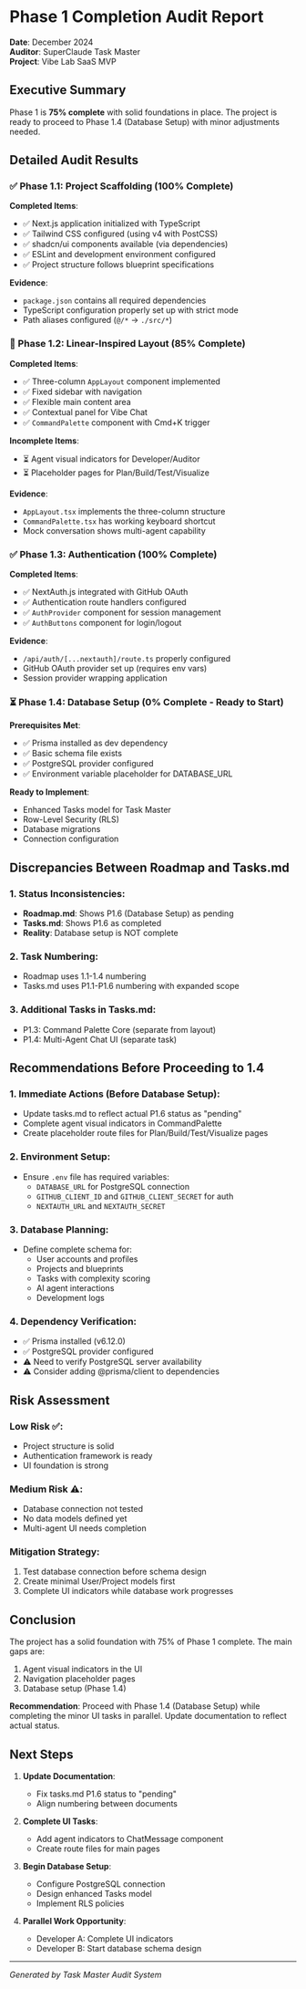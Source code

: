 # Phase 1 Completion Audit Report

**Date**: December 2024  
**Auditor**: SuperClaude Task Master  
**Project**: Vibe Lab SaaS MVP

## Executive Summary

Phase 1 is **75% complete** with solid foundations in place. The project is ready to proceed to Phase 1.4 (Database Setup) with minor adjustments needed.

## Detailed Audit Results

### ✅ Phase 1.1: Project Scaffolding (100% Complete)

**Completed Items**:
- ✅ Next.js application initialized with TypeScript
- ✅ Tailwind CSS configured (using v4 with PostCSS)
- ✅ shadcn/ui components available (via dependencies)
- ✅ ESLint and development environment configured
- ✅ Project structure follows blueprint specifications

**Evidence**:
- `package.json` contains all required dependencies
- TypeScript configuration properly set up with strict mode
- Path aliases configured (`@/*` → `./src/*`)

### 🔄 Phase 1.2: Linear-Inspired Layout (85% Complete)

**Completed Items**:
- ✅ Three-column `AppLayout` component implemented
- ✅ Fixed sidebar with navigation
- ✅ Flexible main content area
- ✅ Contextual panel for Vibe Chat
- ✅ `CommandPalette` component with Cmd+K trigger

**Incomplete Items**:
- ⏳ Agent visual indicators for Developer/Auditor
- ⏳ Placeholder pages for Plan/Build/Test/Visualize

**Evidence**:
- `AppLayout.tsx` implements the three-column structure
- `CommandPalette.tsx` has working keyboard shortcut
- Mock conversation shows multi-agent capability

### ✅ Phase 1.3: Authentication (100% Complete)

**Completed Items**:
- ✅ NextAuth.js integrated with GitHub OAuth
- ✅ Authentication route handlers configured
- ✅ `AuthProvider` component for session management
- ✅ `AuthButtons` component for login/logout

**Evidence**:
- `/api/auth/[...nextauth]/route.ts` properly configured
- GitHub OAuth provider set up (requires env vars)
- Session provider wrapping application

### ⏳ Phase 1.4: Database Setup (0% Complete - Ready to Start)

**Prerequisites Met**:
- ✅ Prisma installed as dev dependency
- ✅ Basic schema file exists
- ✅ PostgreSQL provider configured
- ✅ Environment variable placeholder for DATABASE_URL

**Ready to Implement**:
- Enhanced Tasks model for Task Master
- Row-Level Security (RLS)
- Database migrations
- Connection configuration

## Discrepancies Between Roadmap and Tasks.md

### 1. **Status Inconsistencies**:
   - **Roadmap.md**: Shows P1.6 (Database Setup) as pending
   - **Tasks.md**: Shows P1.6 as completed
   - **Reality**: Database setup is NOT complete

### 2. **Task Numbering**:
   - Roadmap uses 1.1-1.4 numbering
   - Tasks.md uses P1.1-P1.6 numbering with expanded scope

### 3. **Additional Tasks in Tasks.md**:
   - P1.3: Command Palette Core (separate from layout)
   - P1.4: Multi-Agent Chat UI (separate task)

## Recommendations Before Proceeding to 1.4

### 1. **Immediate Actions** (Before Database Setup):
   - Update tasks.md to reflect actual P1.6 status as "pending"
   - Complete agent visual indicators in CommandPalette
   - Create placeholder route files for Plan/Build/Test/Visualize pages

### 2. **Environment Setup**:
   - Ensure `.env` file has required variables:
     - `DATABASE_URL` for PostgreSQL connection
     - `GITHUB_CLIENT_ID` and `GITHUB_CLIENT_SECRET` for auth
     - `NEXTAUTH_URL` and `NEXTAUTH_SECRET`

### 3. **Database Planning**:
   - Define complete schema for:
     - User accounts and profiles
     - Projects and blueprints
     - Tasks with complexity scoring
     - AI agent interactions
     - Development logs

### 4. **Dependency Verification**:
   - ✅ Prisma installed (v6.12.0)
   - ✅ PostgreSQL provider configured
   - ⚠️ Need to verify PostgreSQL server availability
   - ⚠️ Consider adding @prisma/client to dependencies

## Risk Assessment

### Low Risk ✅:
- Project structure is solid
- Authentication framework is ready
- UI foundation is strong

### Medium Risk ⚠️:
- Database connection not tested
- No data models defined yet
- Multi-agent UI needs completion

### Mitigation Strategy:
1. Test database connection before schema design
2. Create minimal User/Project models first
3. Complete UI indicators while database work progresses

## Conclusion

The project has a solid foundation with 75% of Phase 1 complete. The main gaps are:
1. Agent visual indicators in the UI
2. Navigation placeholder pages
3. Database setup (Phase 1.4)

**Recommendation**: Proceed with Phase 1.4 (Database Setup) while completing the minor UI tasks in parallel. Update documentation to reflect actual status.

## Next Steps

1. **Update Documentation**:
   - Fix tasks.md P1.6 status to "pending"
   - Align numbering between documents

2. **Complete UI Tasks**:
   - Add agent indicators to ChatMessage component
   - Create route files for main pages

3. **Begin Database Setup**:
   - Configure PostgreSQL connection
   - Design enhanced Tasks model
   - Implement RLS policies

4. **Parallel Work Opportunity**:
   - Developer A: Complete UI indicators
   - Developer B: Start database schema design

---

*Generated by Task Master Audit System*